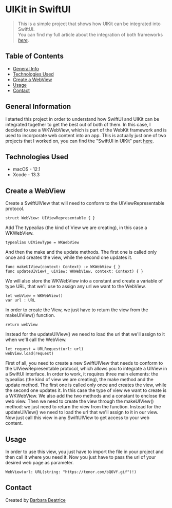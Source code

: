 # UIKit in SwiftUI
> This is a simple project that shows how UIKit can be integrated into SwiftUI.  
> You can find my full article about the integration of both frameworks [_here_](https://www.example.com).

## Table of Contents
* [General Info](#general-information)
* [Technologies Used](#technologies-used)
* [Create a WebView](#create-a-webview)
* [Usage](#usage)
* [Contact](#contact)

## General Information
I started this project in order to understand how SwiftUI and UIKit can be integrated together to get the best out of both of them. 
In this case, I decided to use a WKWebView, which is part of the WebKit framework and is used to incorporate web content into an app.
This is actually just one of two projects that I worked on, you can find the "SwiftUI in UIKit" part [here](https://github.com/BarbaraBeatrice/SwiftUI-in-UIKit).

## Technologies Used
- macOS - 12.1
- Xcode - 13.3

## Create a WebView

Create a SwiftUIView that will need to conform to the UIVIewRepresentable protocol. 

`struct WebView: UIViewRepresentable { }`

Add The typealias (the kind of View we are creating), in this case a WKWebView.

`typealias UIViewType = WKWebView`

And then the make and the update methods. The first one is called only once and creates the view, while the second one updates it.

```
func makeUIView(context: Context) -> WKWebView { }
func updateUIView(_ uiView: WKWebView, context: Context) { }
```

We will also store the WKWebView into a constant and create a variable of type URL, that we'll use to assign any url we want to the WebView.

```
let webView = WKWebView()
var url : URL
```

In order to create the View, we just have to return the view from the makeUIView() function.

`return webView`

Instead for the updateUIView() we need to load the url that we'll assign to it when we'll call the WebView.

```
let request = URLRequest(url: url)
webView.load(request)
```

First of all, you need to create a new SwiftUIView that needs to conform to the UIViewRepresentable protocol, which allows you to integrate a UIView in a SwiftUI interface. In order to work, it requires three main elements: the typealias (the kind of view we are creating), the make method and the update method. The first one is called only once and creates the view, while the second one updates it.
In this case the type of view we want to create is a WKWebView.
We also add the two methods and a constant to enclose the web view.
Then we need to create the view through the makeUIView() method: we just need to return the view from the function.
Instead for the updateUIView() we need to load the url that we'll assign to it in our view.
Now just call this view in any SwiftUIView to get access to your web content.

## Usage
In order to use this view, you just have to import the file in your project and then call it where you need it. 
Now you just have to pass the url of your desired web page as parameter.

`WebView(url: URL(string: "https://tenor.com/bQ6Vf.gif")!)`

## Contact
Created by [Barbara Beatrice](https://github.com/BarbaraBeatrice)
